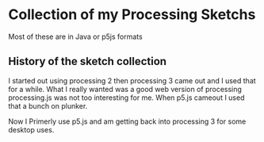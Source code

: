 # Collection of my Processing Sketchs
Most of these are in Java or p5js formats

## History of the sketch collection
I started out using processing 2 then processing 3 came out
and I used that for a while. What I really wanted was a good
web version of processing processing.js was not too interesting for me.
When p5.js cameout I used that a bunch on plunker.

Now I Primerly use p5.js and am getting back into processing 3 for some
desktop uses.


